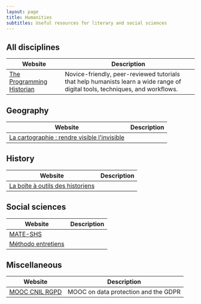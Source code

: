 ```yaml
---
layout: page
title: Humanities
subtitles: Useful resources for literary and social sciences
---
```


## All disciplines

| Website                                                        | Description                                                                                                                  |
| -------------------------------------------------------------- | ---------------------------------------------------------------------------------------------------------------------------- |
| [The Programming Historian](https://programminghistorian.org/) | Novice-friendly, peer-reviewed tutorials that help humanists learn a wide range of digital tools, techniques, and workflows. |

## Geography

| Website                                                                                                                             | Description |
| ----------------------------------------------------------------------------------------------------------------------------------- | ----------- |
| [La cartographie : rendre visible l'invisible](https://zestedesavoir.com/tutoriels/1298/la-cartographie-rendre-visible-linvisible/) |             |

## History

| Website                                                            | Description |
| ------------------------------------------------------------------ | ----------- |
| [La boîte à outils des historiens](https://www.boiteaoutils.info/) |             |

## Social sciences

| Website                                                   | Description |
| --------------------------------------------------------- | ----------- |
| [MATE-SHS](https://mate-shs.cnrs.fr/ressources/)          |             |
| [Méthodo entretiens](https://dysolab.hypotheses.org/2067) |             |

## Miscellaneous

| Website                                         | Description                          |
| ----------------------------------------------- | ------------------------------------ |
| [MOOC CNIL RGPD](https://atelier-rgpd.cnil.fr/) | MOOC on data protection and the GDPR |
